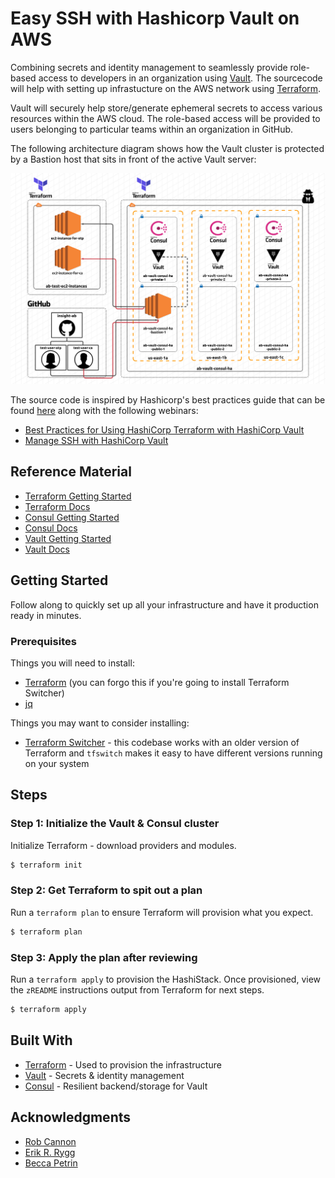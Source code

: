 # Easy SSH with Hashicorp Vault on AWS

Combining secrets and identity management to seamlessly provide role-based access to developers in an organization using [Vault](https://vaultproject.io/). The sourcecode will help with setting up infrastucture on the AWS network using [Terraform](https://terraform.io/).

Vault will securely help store/generate ephemeral secrets to access various resources within the AWS cloud. The role-based access will be provided to users belonging to particular teams within an organization in GitHub.

The following architecture diagram shows how the Vault cluster is protected by a Bastion host that sits in front of the active Vault server:

![image](infrastructure.png)

The source code is inspired by Hashicorp's best practices guide that can be found [here](https://github.com/hashicorp/vault-guides/tree/master/operations/provision-vault/best-practices/terraform-aws) along with the following webinars:

- [Best Practices for Using HashiCorp Terraform with HashiCorp Vault](https://www.hashicorp.com/resources/best-practices-using-hashicorp-terraform-with-hashicorp-vault)
- [Manage SSH with HashiCorp Vault](https://www.hashicorp.com/resources/manage-ssh-with-hashicorp-vault)

## Reference Material

- [Terraform Getting Started](https://www.terraform.io/intro/getting-started/install.html)
- [Terraform Docs](https://www.terraform.io/docs/index.html)
- [Consul Getting Started](https://www.consul.io/intro/getting-started/install.html)
- [Consul Docs](https://www.consul.io/docs/index.html)
- [Vault Getting Started](https://learn.hashicorp.com/vault/getting-started/install)
- [Vault Docs](https://www.vaultproject.io/docs/index.html)

## Getting Started

Follow along to quickly set up all your infrastructure and have it production ready in minutes.

### Prerequisites

Things you will need to install:

- [Terraform](https://www.terraform.io/downloads.html) (you can forgo this if you're going to install Terraform Switcher)
- [jq](https://stedolan.github.io/jq/download/)

Things you may want to consider installing:

- [Terraform Switcher](https://warrensbox.github.io/terraform-switcher/) - this codebase works with an older version of Terraform and `tfswitch` makes it easy to have different versions running on your system

## Steps

### Step 1: Initialize the Vault & Consul cluster

Initialize Terraform - download providers and modules.

```sh
$ terraform init
```

### Step 2: Get Terraform to spit out a plan

Run a `terraform plan` to ensure Terraform will provision what you expect.

```sh
$ terraform plan
```

### Step 3: Apply the plan after reviewing

Run a `terraform apply` to provision the HashiStack. Once provisioned, view the `zREADME` instructions output from Terraform for next steps.

```sh
$ terraform apply
```

## Built With

- [Terraform](https://terraform.io/) - Used to provision the infrastructure
- [Vault](https://vaultproject.io/) - Secrets & identity management
- [Consul](https://consul.io/) - Resilient backend/storage for Vault

## Acknowledgments

- [Rob Cannon](https://github.com/robc-io/)
- [Erik R. Rygg](https://github.com/errygg/)
- [Becca Petrin](https://github.com/tyrannosaurus-becks)
